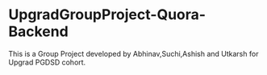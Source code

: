 # UpgradGroupProject-Quora-Backend
This is a Group Project developed by Abhinav,Suchi,Ashish and Utkarsh for Upgrad PGDSD cohort.
